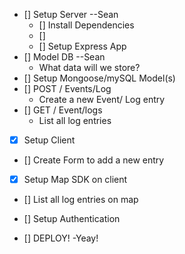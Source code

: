- [] Setup Server --Sean
  - [] Install Dependencies
  - []
  - [] Setup Express App
- [] Model DB --Sean
  - What data will we store?
- [] Setup Mongoose/mySQL Model(s)
- [] POST / Events/Log
  - Create a new Event/ Log entry
- [] GET / Event/logs
  - List all log entries
- [x] Setup Client
- [] Create Form to add a new entry
- [x] Setup Map SDK on client
- [] List all log entries on map
- [] Setup Authentication

- [] DEPLOY!
-Yeay!
